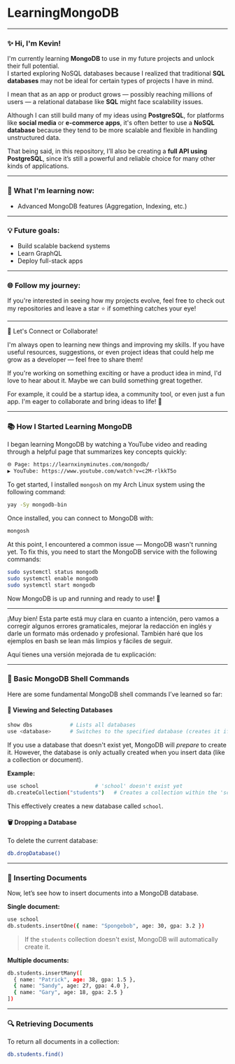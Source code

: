 # LearningMongoDB


---

### ✨ Hi, I'm Kevin!

I'm currently learning **MongoDB** to use in my future projects and unlock their full potential.\
I started exploring NoSQL databases because I realized that traditional **SQL databases** may not be ideal for certain types of projects I have in mind.

I mean that as an app or product grows — possibly reaching millions of users — a relational database like **SQL** might face scalability issues.

Although I can still build many of my ideas using **PostgreSQL**, for platforms like **social media** or **e-commerce apps**, it's often better to use a **NoSQL database** because they tend to be more scalable and flexible in handling unstructured data.

That being said, in this repository, I’ll also be creating a **full API using PostgreSQL**, since it’s still a powerful and reliable choice for many other kinds of applications.

---

### 🧠 What I'm learning now:

- Advanced MongoDB features (Aggregation, Indexing, etc.)

---

### 💡 Future goals:

- Build scalable backend systems
- Learn GraphQL
- Deploy full-stack apps

---

### 🌐 Follow my journey:

If you're interested in seeing how my projects evolve, feel free to check out my repositories and leave a star ⭐ if something catches your eye!

---

🚀 Let's Connect or Collaborate!

I'm always open to learning new things and improving my skills. If you have useful resources, suggestions, or even project ideas that could help me grow as a developer — feel free to share them!

If you're working on something exciting or have a product idea in mind, I'd love to hear about it. Maybe we can build something great together.

For example, it could be a startup idea, a community tool, or even just a fun app. I'm eager to collaborate and bring ideas to life! 👀


--- 

### 📚 How I Started Learning MongoDB

I began learning MongoDB by watching a YouTube video and reading through a helpful page that summarizes key concepts quickly:

```bash
🌐 Page: https://learnxinyminutes.com/mongodb/
▶️ YouTube: https://www.youtube.com/watch?v=c2M-rlkkT5o
```

To get started, I installed `mongosh` on my Arch Linux system using the following command:

```bash
yay -Sy mongodb-bin
```

Once installed, you can connect to MongoDB with:

```bash
mongosh
```

At this point, I encountered a common issue — MongoDB wasn't running yet. To fix this, you need to start the MongoDB service with the following commands:

```bash
sudo systemctl status mongodb
sudo systemctl enable mongodb
sudo systemctl start mongodb
```

Now MongoDB is up and running and ready to use! 🚀

---

¡Muy bien! Esta parte está muy clara en cuanto a intención, pero vamos a corregir algunos errores gramaticales, mejorar la redacción en inglés y darle un formato más ordenado y profesional. También haré que los ejemplos en bash se lean más limpios y fáciles de seguir.

Aquí tienes una versión mejorada de tu explicación:

---

### 🧪 Basic MongoDB Shell Commands

Here are some fundamental MongoDB shell commands I’ve learned so far:

#### 📂 Viewing and Selecting Databases

```bash
show dbs            # Lists all databases
use <database>      # Switches to the specified database (creates it if it doesn't exist)
```

If you use a database that doesn't exist yet, MongoDB will *prepare* to create it. However, the database is only actually created when you insert data (like a collection or document).

**Example:**

```bash
use school                  # 'school' doesn't exist yet
db.createCollection("students")   # Creates a collection within the 'school' database
```

This effectively creates a new database called `school`.

#### 🗑️ Dropping a Database

To delete the current database:

```bash
db.dropDatabase()
```

---

### 📝 Inserting Documents

Now, let’s see how to insert documents into a MongoDB database.

**Single document:**

```bash
use school
db.students.insertOne({ name: "Spongebob", age: 30, gpa: 3.2 })
```

> If the `students` collection doesn't exist, MongoDB will automatically create it.

**Multiple documents:**

```bash
db.students.insertMany([
  { name: "Patrick", age: 38, gpa: 1.5 },
  { name: "Sandy", age: 27, gpa: 4.0 },
  { name: "Gary", age: 18, gpa: 2.5 }
])
```

---

### 🔍 Retrieving Documents

To return all documents in a collection:

```bash
db.students.find()
```
